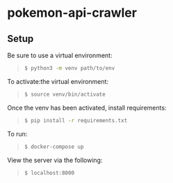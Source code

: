 # pokemon-api-crawler

## Setup

Be sure to use a virtual environment:
> ```sh
> $ python3 -m venv path/to/env
> ```

To activate:the virtual environment:
> ```sh
> $ source venv/bin/activate
> ```

Once the venv has been activated, install requirements:
> ```sh
> $ pip install -r requirements.txt
> ```

To run:
> ```sh
> $ docker-compose up
> ```

View the server via the following:
> ```sh
> $ localhost:8000
> ```
